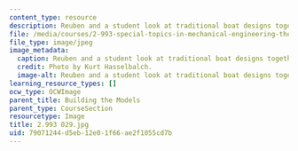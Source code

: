```yaml
---
content_type: resource
description: Reuben and a student look at traditional boat designs together.
file: /media/courses/2-993-special-topics-in-mechanical-engineering-the-art-and-science-of-boat-design-january-iap-2007/79071244d5eb12e01f66ae2f1055cd7b_2993029.jpg
file_type: image/jpeg
image_metadata:
  caption: Reuben and a student look at traditional boat designs together.
  credit: Photo by Kurt Hasselbalch.
  image-alt: Reuben and a student look at traditional boat designs together.
learning_resource_types: []
ocw_type: OCWImage
parent_title: Building the Models
parent_type: CourseSection
resourcetype: Image
title: 2.993 029.jpg
uid: 79071244-d5eb-12e0-1f66-ae2f1055cd7b
---
```

